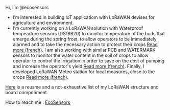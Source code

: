 Hi, I’m @ecosensors
- I’m interested in building IoT applicatiom with LoRaWAN devises for agriculture and environment.
- I’m currently working on a LoRaWAN solution with Waterproof tempearture sensors (DS18B20) to monitor temperature of the buds that emerge during the spring frost, to allow operators to be immediately alarmed and to take the necessary action to protect their crops [Read more (french)](https://eco-sensors.ch/smart-bud/). I am also working with similar PCB and WATERMARK sensors to monitor the water content in the soil of crops to allow operator to control the irrigation in order to save on the cost of pumping and increase the operator's yield [Read more (french)](https://eco-sensors.ch/smart-irrigation/). Finally, I developed LoRaWAN Meteo station for local measures, close to the crops [Read more (french)](https://eco-sensors.ch/meteo/).

[Here](https://github.com/ecosensors/ecosensors/wiki/List-of-the-materials-(LoRaWAN-Gateways-and-nodes)) is a reusme and a not-exhaustive list of my LoRaWAN structure and board componment.

How to reach me : [EcoSensors](https://www.eco-sensors.ch)
